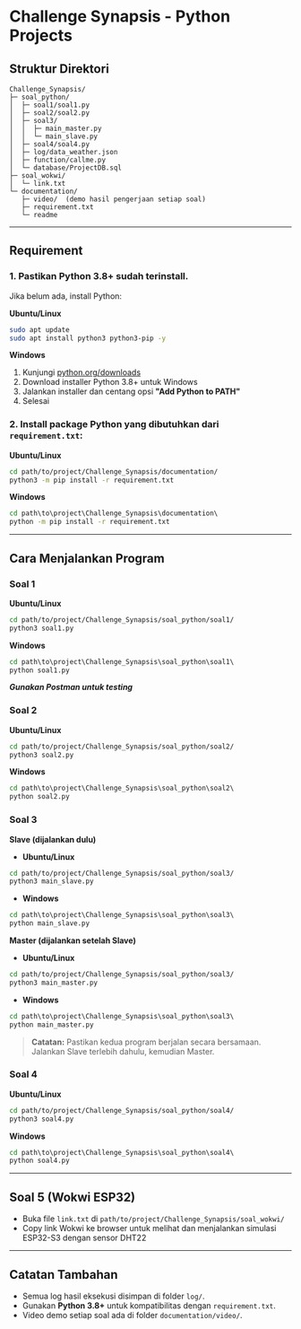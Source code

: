 # Challenge Synapsis - Python Projects

## Struktur Direktori

```
Challenge_Synapsis/
├─ soal_python/
│  ├─ soal1/soal1.py
│  ├─ soal2/soal2.py
│  ├─ soal3/
│  │  ├─ main_master.py
│  │  └─ main_slave.py
│  ├─ soal4/soal4.py
│  ├─ log/data_weather.json
│  ├─ function/callme.py
│  └─ database/ProjectDB.sql
├─ soal_wokwi/
│  └─ link.txt
└─ documentation/
   ├─ video/  (demo hasil pengerjaan setiap soal)
   ├─ requirement.txt
   └─ readme
```

---

## Requirement

### 1. Pastikan **Python 3.8+** sudah terinstall.

Jika belum ada, install Python:

**Ubuntu/Linux**
```bash
sudo apt update
sudo apt install python3 python3-pip -y
```

**Windows**
1. Kunjungi [python.org/downloads](https://www.python.org/downloads/)
2. Download installer Python 3.8+ untuk Windows
3. Jalankan installer dan centang opsi **"Add Python to PATH"**
4. Selesai

### 2. Install package Python yang dibutuhkan dari `requirement.txt`:

**Ubuntu/Linux**
```bash
cd path/to/project/Challenge_Synapsis/documentation/
python3 -m pip install -r requirement.txt
```

**Windows**
```cmd
cd path\to\project\Challenge_Synapsis\documentation\
python -m pip install -r requirement.txt
```

---

## Cara Menjalankan Program

### Soal 1
**Ubuntu/Linux**
```bash
cd path/to/project/Challenge_Synapsis/soal_python/soal1/
python3 soal1.py
```

**Windows**
```cmd
cd path\to\project\Challenge_Synapsis\soal_python\soal1\
python soal1.py
```

***Gunakan Postman untuk testing***


### Soal 2
**Ubuntu/Linux**
```bash
cd path/to/project/Challenge_Synapsis/soal_python/soal2/
python3 soal2.py
```

**Windows**
```cmd
cd path\to\project\Challenge_Synapsis\soal_python\soal2\
python soal2.py
```

### Soal 3

**Slave (dijalankan dulu)**
- **Ubuntu/Linux**
```bash
cd path/to/project/Challenge_Synapsis/soal_python/soal3/
python3 main_slave.py
```

- **Windows**
```cmd
cd path\to\project\Challenge_Synapsis\soal_python\soal3\
python main_slave.py
```

**Master (dijalankan setelah Slave)**
- **Ubuntu/Linux**
```bash
cd path/to/project/Challenge_Synapsis/soal_python/soal3/
python3 main_master.py
```

- **Windows**
```cmd
cd path\to\project\Challenge_Synapsis\soal_python\soal3\
python main_master.py
```

> **Catatan:** Pastikan kedua program berjalan secara bersamaan. Jalankan Slave terlebih dahulu, kemudian Master.

### Soal 4
**Ubuntu/Linux**
```bash
cd path/to/project/Challenge_Synapsis/soal_python/soal4/
python3 soal4.py
```

**Windows**
```cmd
cd path\to\project\Challenge_Synapsis\soal_python\soal4\
python soal4.py
```

---

## Soal 5 (Wokwi ESP32)

- Buka file `link.txt` di `path/to/project/Challenge_Synapsis/soal_wokwi/`
- Copy link Wokwi ke browser untuk melihat dan menjalankan simulasi ESP32-S3 dengan sensor DHT22

---

## Catatan Tambahan

- Semua log hasil eksekusi disimpan di folder `log/`.
- Gunakan **Python 3.8+** untuk kompatibilitas dengan `requirement.txt`.
- Video demo setiap soal ada di folder `documentation/video/`.
